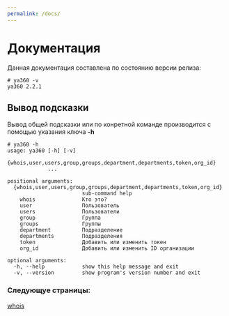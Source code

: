 ```yaml
---
permalink: /docs/
---
```

# Документация

Данная документация составлена по состоянию версии релиза:
```
# ya360 -v
ya360 2.2.1
```

## Вывод подсказки

Вывод общей подсказки или по конретной команде производится с помощью указания ключа **-h**
```
# ya360 -h
usage: ya360 [-h] [-v]
             {whois,user,users,group,groups,department,departments,token,org_id}
             ...

positional arguments:
  {whois,user,users,group,groups,department,departments,token,org_id}
                        sub-command help
    whois               Кто это?
    user                Пользователь
    users               Пользователи
    group               Группа
    groups              Группы
    department          Подразделение
    departments         Подразделения
    token               Добавить или изменить токен
    org_id              Добавить или изменить ID организации

optional arguments:
  -h, --help            show this help message and exit
  -v, --version         show program's version number and exit
```
### Следующуе страницы:
[whois](/docs/whois/)
